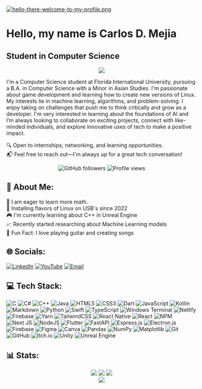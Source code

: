 [![hello-there-welcome-to-my-profile.png](https://i.postimg.cc/NFcM2qzY/hello-there-welcome-to-my-profile.png)](https://postimg.cc/nj3ZN5xw)
# Hello, my name is Carlos D. Mejia
## Student in Computer Science

<p align="center">
  <img src="https://quotes-github-readme.vercel.app/api?type=horizontal&theme=dark" />
</p>

I'm a Computer Science student at Florida International University, pursuing a B.A. in Computer Science with a Minor in Asian Studies. I'm passionate about game development and learning how to create new versions of Linux. My interests lie in machine learning, algorithms, and problem-solving. I enjoy taking on challenges that push me to think critically and grow as a developer. I'm very interested in learning about the foundations of AI and I’m always looking to collaborate on exciting projects, connect with like-minded individuals, and explore innovative uses of tech to make a positive impact.

🔍 Open to internships, networking, and learning opportunities.<br>
📬 Feel free to reach out—I'm always up for a great tech conversation!

<div align="center">
  <img src="https://img.shields.io/github/followers/redhatgamer?style=for-the-badge&logo=github&labelColor=black&color=green" alt="GitHub followers"/>
  <img src="https://komarev.com/ghpvc/?username=redhatgamer&style=for-the-badge&color=green" alt="Profile views"/>
</div>


## 💫 About Me:
📖 I am eager to learn more math. <br>🐧 Installing flavors of Linux on USB's since 2022<br>🎮 I'm currently learning about C++ in Unreal Engine<br>📈 Recently started researching about Machine Learning models<br>🎵 Fun Fact: I love playing guitar and creating songs  

## 🌐 Socials:
[![LinkedIn](https://img.shields.io/badge/LinkedIn-%230077B5.svg?style=for-the-badge&logo=linkedin&logoColor=white)](https://www.linkedin.com/in/mejia5/) 
[![YouTube](https://img.shields.io/badge/YouTube-%23FF0000.svg?style=for-the-badge&logo=YouTube&logoColor=white)](https://www.youtube.com/@redhatgamer1) 
[![Email](https://img.shields.io/badge/Email-D14836?style=for-the-badge&logo=gmail&logoColor=white)](mailto:carlosdmejia.dev@gmail.com)


## 💻 Tech Stack:
![C](https://img.shields.io/badge/c-%2300599C.svg?style=for-the-badge&logo=c&logoColor=white) ![C#](https://img.shields.io/badge/c%23-%23239120.svg?style=for-the-badge&logo=csharp&logoColor=white) ![C++](https://img.shields.io/badge/c++-%2300599C.svg?style=for-the-badge&logo=c%2B%2B&logoColor=white) ![Java](https://img.shields.io/badge/java-%23ED8B00.svg?style=for-the-badge&logo=openjdk&logoColor=white) ![HTML5](https://img.shields.io/badge/html5-%23E34F26.svg?style=for-the-badge&logo=html5&logoColor=white) ![CSS3](https://img.shields.io/badge/css3-%231572B6.svg?style=for-the-badge&logo=css3&logoColor=white) ![Dart](https://img.shields.io/badge/dart-%230175C2.svg?style=for-the-badge&logo=dart&logoColor=white) ![JavaScript](https://img.shields.io/badge/javascript-%23323330.svg?style=for-the-badge&logo=javascript&logoColor=%23F7DF1E) ![Kotlin](https://img.shields.io/badge/kotlin-%237F52FF.svg?style=for-the-badge&logo=kotlin&logoColor=white) ![Markdown](https://img.shields.io/badge/markdown-%23000000.svg?style=for-the-badge&logo=markdown&logoColor=white) ![Python](https://img.shields.io/badge/python-3670A0?style=for-the-badge&logo=python&logoColor=ffdd54) ![Swift](https://img.shields.io/badge/swift-F54A2A?style=for-the-badge&logo=swift&logoColor=white) ![TypeScript](https://img.shields.io/badge/typescript-%23007ACC.svg?style=for-the-badge&logo=typescript&logoColor=white) ![Windows Terminal](https://img.shields.io/badge/Windows%20Terminal-%234D4D4D.svg?style=for-the-badge&logo=windows-terminal&logoColor=white) ![Netlify](https://img.shields.io/badge/netlify-%23000000.svg?style=for-the-badge&logo=netlify&logoColor=#00C7B7) ![Firebase](https://img.shields.io/badge/firebase-%23039BE5.svg?style=for-the-badge&logo=firebase) ![Yarn](https://img.shields.io/badge/yarn-%232C8EBB.svg?style=for-the-badge&logo=yarn&logoColor=white) ![TailwindCSS](https://img.shields.io/badge/tailwindcss-%2338B2AC.svg?style=for-the-badge&logo=tailwind-css&logoColor=white) ![React Native](https://img.shields.io/badge/react_native-%2320232a.svg?style=for-the-badge&logo=react&logoColor=%2361DAFB) ![React](https://img.shields.io/badge/react-%2320232a.svg?style=for-the-badge&logo=react&logoColor=%2361DAFB) ![NPM](https://img.shields.io/badge/NPM-%23CB3837.svg?style=for-the-badge&logo=npm&logoColor=white) ![Next JS](https://img.shields.io/badge/Next-black?style=for-the-badge&logo=next.js&logoColor=white) ![NodeJS](https://img.shields.io/badge/node.js-6DA55F?style=for-the-badge&logo=node.js&logoColor=white) ![Flutter](https://img.shields.io/badge/Flutter-%2302569B.svg?style=for-the-badge&logo=Flutter&logoColor=white) ![FastAPI](https://img.shields.io/badge/FastAPI-005571?style=for-the-badge&logo=fastapi) ![Express.js](https://img.shields.io/badge/express.js-%23404d59.svg?style=for-the-badge&logo=express&logoColor=%2361DAFB) ![Electron.js](https://img.shields.io/badge/Electron-191970?style=for-the-badge&logo=Electron&logoColor=white) ![Firebase](https://img.shields.io/badge/firebase-a08021?style=for-the-badge&logo=firebase&logoColor=ffcd34) ![Figma](https://img.shields.io/badge/figma-%23F24E1E.svg?style=for-the-badge&logo=figma&logoColor=white) ![Canva](https://img.shields.io/badge/Canva-%2300C4CC.svg?style=for-the-badge&logo=Canva&logoColor=white) ![Pandas](https://img.shields.io/badge/pandas-%23150458.svg?style=for-the-badge&logo=pandas&logoColor=white) ![NumPy](https://img.shields.io/badge/numpy-%23013243.svg?style=for-the-badge&logo=numpy&logoColor=white) ![Matplotlib](https://img.shields.io/badge/Matplotlib-%23ffffff.svg?style=for-the-badge&logo=Matplotlib&logoColor=black) ![Git](https://img.shields.io/badge/git-%23F05033.svg?style=for-the-badge&logo=git&logoColor=white) ![GitHub](https://img.shields.io/badge/github-%23121011.svg?style=for-the-badge&logo=github&logoColor=white) ![Itch.io](https://img.shields.io/badge/Itch-%23FF0B34.svg?style=for-the-badge&logo=Itch.io&logoColor=white) ![Unity](https://img.shields.io/badge/unity-%23000000.svg?style=for-the-badge&logo=unity&logoColor=white) ![Unreal Engine](https://img.shields.io/badge/unrealengine-%23313131.svg?style=for-the-badge&logo=unrealengine&logoColor=white)

## 📊 Stats:
<div align="center">
  <img src="https://github-readme-stats.vercel.app/api?username=redhatgamer&theme=dracula&hide_border=false&include_all_commits=true&count_private=true" />
  <img src="https://nirzak-streak-stats.vercel.app/?user=redhatgamer&theme=dracula&hide_border=false" />
  <img src="https://github-readme-stats.vercel.app/api/top-langs/?username=redhatgamer&theme=dracula&hide_border=false&include_all_commits=true&count_private=true&layout=compact" />
</div>

<div align="center">
  <img src="https://github-profile-trophy.vercel.app/?username=redhatgamer&theme=dracula&no-frame=false&no-bg=false&margin-w=4" />
</div>


